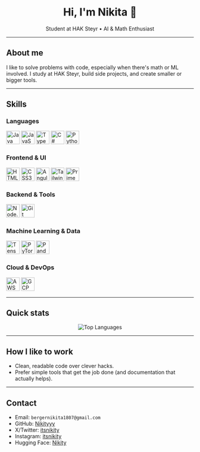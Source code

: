 <h1 align="center">Hi, I'm Nikita 👋</h1>

<p align="center">Student at HAK Steyr • AI & Math Enthusiast</p>

---

## About me

I like to solve problems with code, especially when there's math or ML involved. I study at HAK Steyr, build side projects, and create smaller or bigger tools.

---

## Skills

### Languages

<p align="left">
<img alt="Java" width="36" src="https://cdn.jsdelivr.net/gh/devicons/devicon@latest/icons/java/java-original.svg"/>
<img alt="JavaScript" width="36" src="https://cdn.jsdelivr.net/gh/devicons/devicon@latest/icons/javascript/javascript-original.svg"/>
<img alt="TypeScript" width="36" src="https://cdn.jsdelivr.net/gh/devicons/devicon@latest/icons/typescript/typescript-original.svg"/>
<img alt="C#" width="36" src="https://cdn.jsdelivr.net/gh/devicons/devicon@latest/icons/csharp/csharp-original.svg"/>
<img alt="Python" width="36" src="https://cdn.jsdelivr.net/gh/devicons/devicon@latest/icons/python/python-original.svg"/>
</p>

### Frontend & UI

<p align="left">
<img alt="HTML5" width="36" src="https://cdn.jsdelivr.net/gh/devicons/devicon@latest/icons/html5/html5-original.svg"/>
<img alt="CSS3" width="36" src="https://cdn.jsdelivr.net/gh/devicons/devicon@latest/icons/css3/css3-original.svg"/>
<img alt="Angular" width="36" src="https://cdn.jsdelivr.net/gh/devicons/devicon@latest/icons/angularjs/angularjs-original.svg"/>
<img alt="Tailwind CSS" width="36" src="https://cdn.jsdelivr.net/gh/devicons/devicon@latest/icons/tailwindcss/tailwindcss-original.svg"/>
<img alt="PrimeNG" width="36" src="https://cdn.jsdelivr.net/gh/devicons/devicon@latest/icons/primeng/primeng-original.svg"/>
</p>

### Backend & Tools

<p align="left">
<img alt="Node.js" width="36" src="https://cdn.jsdelivr.net/gh/devicons/devicon@latest/icons/nodejs/nodejs-original.svg"/>
<img alt="Git" width="36" src="https://cdn.jsdelivr.net/gh/devicons/devicon@latest/icons/git/git-original.svg"/>
</p>

### Machine Learning & Data

<p align="left">
<img alt="TensorFlow" width="36" src="https://cdn.jsdelivr.net/gh/devicons/devicon@latest/icons/tensorflow/tensorflow-original.svg"/>
<img alt="PyTorch" width="36" src="https://cdn.jsdelivr.net/gh/devicons/devicon@latest/icons/pytorch/pytorch-original.svg"/>
<img alt="Pandas" width="36" src="https://cdn.jsdelivr.net/gh/devicons/devicon@latest/icons/pandas/pandas-original.svg"/>
</p>

### Cloud & DevOps

<p align="left">
<img alt="AWS" width="36" src="https://cdn.jsdelivr.net/gh/devicons/devicon@latest/icons/amazonwebservices/amazonwebservices-original-wordmark.svg"/>
<img alt="GCP" width="36" src="https://cdn.jsdelivr.net/gh/devicons/devicon@latest/icons/googlecloud/googlecloud-original.svg"/>
</p>

---

## Quick stats

<p align="center">
<img src="https://github-readme-stats.vercel.app/api/top-langs/?username=Nikityyy&layout=compact&theme=dark" alt="Top Languages"/>
</p>

---

## How I like to work

* Clean, readable code over clever hacks.
* Prefer simple tools that get the job done (and documentation that actually helps).

---

## Contact

* Email: `bergernikita1807@gmail.com`
* GitHub: [Nikityyy](https://github.com/Nikityyy)
* X/Twitter: [itsnikity](https://x.com/itsnikity)
* Instagram: [itsnikity](https://www.instagram.com/itsnikity/)
* Hugging Face: [Nikity](https://huggingface.co/Nikity)
